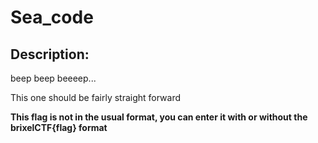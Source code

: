 
# Sea_code
## Description:
<p>beep beep beeeep...</p>
<p>This one should be fairly straight forward</p>
<p><b>This flag is not in the usual format, you can enter it with or without the brixelCTF{flag} format</b></p>

